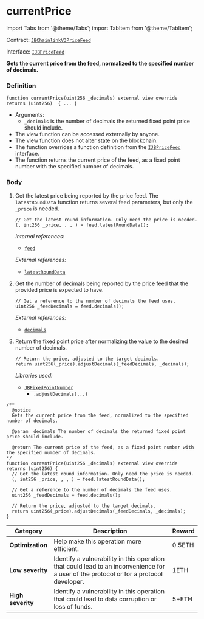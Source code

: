 # currentPrice

import Tabs from '@theme/Tabs';
import TabItem from '@theme/TabItem';

Contract: [`JBChainlinkV3PriceFeed`](/api/contracts/or-price-feeds/jbchainlinkv3pricefeed/README.md)​‌

Interface: [`IJBPriceFeed`](/api/interfaces/ijbpricefeed.md)

<Tabs>
<TabItem value="Step by step" label="Step by step">

**Gets the current price from the feed, normalized to the specified number of decimals.**

### Definition

```
function currentPrice(uint256 _decimals) external view override returns (uint256)  { ... }
```

* Arguments:
  * `_decimals` is the number of decimals the returned fixed point price should include.
* The view function can be accessed externally by anyone.
* The view function does not alter state on the blockchain.
* The function overrides a function definition from the [`IJBPriceFeed`](/api/interfaces/ijbpricefeed.md) interface.
* The function returns the current price of the feed, as a fixed point number with the specified number of decimals.

### Body

1.  Get the latest price being reported by the price feed. The `latestRoundData` function returns several feed parameters, but only the `_price` is needed.

    ```
    // Get the latest round information. Only need the price is needed.
    (, int256 _price, , , ) = feed.latestRoundData();
    ```

    _Internal references:_

    * [`feed`](/api/contracts/or-price-feeds/jbchainlinkv3pricefeed/properties/feed.md)

    _External references:_

    * [`latestRoundData`](https://docs.chain.link/docs/price-feeds-api-reference/#latestrounddata)
2.  Get the number of decimals being reported by the price feed that the provided price is expected to have.

    ```
    // Get a reference to the number of decimals the feed uses.
    uint256 _feedDecimals = feed.decimals();
    ```

    _External references:_

    * [`decimals`](https://docs.chain.link/docs/price-feeds-api-reference/#decimals)
3. Return the fixed point price after normalizing the value to the desired number of decimals.

    ```
    // Return the price, adjusted to the target decimals.
    return uint256(_price).adjustDecimals(_feedDecimals, _decimals);
    ```

    _Libraries used:_

    * [`JBFixedPointNumber`](/api/libraries/jbfixedpointnumber.md)
      * `.adjustDecimals(...)`

</TabItem>

<TabItem value="Code" label="Code">

```
/** 
  @notice 
  Gets the current price from the feed, normalized to the specified number of decimals.

  @param _decimals The number of decimals the returned fixed point price should include.

  @return The current price of the feed, as a fixed point number with the specified number of decimals.
*/
function currentPrice(uint256 _decimals) external view override returns (uint256) {
  // Get the latest round information. Only need the price is needed.
  (, int256 _price, , , ) = feed.latestRoundData();

  // Get a reference to the number of decimals the feed uses.
  uint256 _feedDecimals = feed.decimals();

  // Return the price, adjusted to the target decimals.
  return uint256(_price).adjustDecimals(_feedDecimals, _decimals);
}
```

</TabItem>

<TabItem value="Bug bounty" label="Bug bounty">

| Category          | Description                                                                                                                            | Reward |
| ----------------- | -------------------------------------------------------------------------------------------------------------------------------------- | ------ |
| **Optimization**  | Help make this operation more efficient.                                                                                               | 0.5ETH |
| **Low severity**  | Identify a vulnerability in this operation that could lead to an inconvenience for a user of the protocol or for a protocol developer. | 1ETH   |
| **High severity** | Identify a vulnerability in this operation that could lead to data corruption or loss of funds.                                        | 5+ETH  |

</TabItem>
</Tabs>
